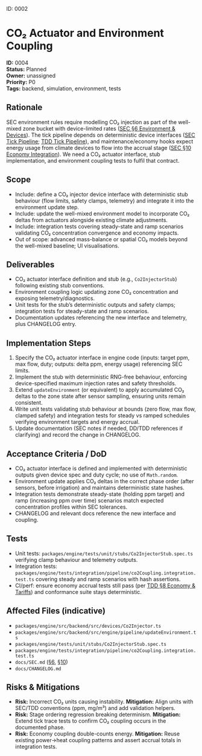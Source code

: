 ID: 0002
# CO₂ Actuator and Environment Coupling

**ID:** 0004  
**Status:** Planned  
**Owner:** unassigned  
**Priority:** P0  
**Tags:** backend, simulation, environment, tests

## Rationale
SEC environment rules require modelling CO₂ injection as part of the well-mixed zone bucket with device-limited rates ([SEC §6 Environment & Devices](../SEC.md#6-environment--devices-well-mixed-baseline)). The tick pipeline depends on deterministic device interfaces ([SEC Tick Pipeline](../SEC.md#tick-pipeline-canonical-9-phases); [TDD Tick Pipeline](../TDD.md#tick-pipeline-canonical-9-phases)), and maintenance/economy hooks expect energy usage from climate devices to flow into the accrual stage ([SEC §10 Economy Integration](../SEC.md#10-economy-integration-non-intrusive)). We need a CO₂ actuator interface, stub implementation, and environment coupling tests to fulfil that contract.

## Scope
- Include: define a CO₂ injector device interface with deterministic stub behaviour (flow limits, safety clamps, telemetry) and integrate it into the environment update step.
- Include: update the well-mixed environment model to incorporate CO₂ deltas from actuators alongside existing climate adjustments.
- Include: integration tests covering steady-state and ramp scenarios validating CO₂ concentration convergence and economy impacts.
- Out of scope: advanced mass-balance or spatial CO₂ models beyond the well-mixed baseline; UI visualisations.

## Deliverables
- CO₂ actuator interface definition and stub (e.g., `Co2InjectorStub`) following existing stub conventions.
- Environment coupling logic updating zone CO₂ concentration and exposing telemetry/diagnostics.
- Unit tests for the stub’s deterministic outputs and safety clamps; integration tests for steady-state and ramp scenarios.
- Documentation updates referencing the new interface and telemetry, plus CHANGELOG entry.

## Implementation Steps
1. Specify the CO₂ actuator interface in engine code (inputs: target ppm, max flow, duty; outputs: delta ppm, energy usage) referencing SEC limits.
2. Implement the stub with deterministic RNG-free behaviour, enforcing device-specified maximum injection rates and safety thresholds.
3. Extend `updateEnvironment` (or equivalent) to apply accumulated CO₂ deltas to the zone state after sensor sampling, ensuring units remain consistent.
4. Write unit tests validating stub behaviour at bounds (zero flow, max flow, clamped safety) and integration tests for steady vs ramped schedules verifying environment targets and energy accrual.
5. Update documentation (SEC notes if needed, DD/TDD references if clarifying) and record the change in CHANGELOG.

## Acceptance Criteria / DoD
- CO₂ actuator interface is defined and implemented with deterministic outputs given device spec and duty cycle; no use of `Math.random`.
- Environment update applies CO₂ deltas in the correct phase order (after sensors, before irrigation) and maintains deterministic state hashes.
- Integration tests demonstrate steady-state (holding ppm target) and ramp (increasing ppm over time) scenarios match expected concentration profiles within SEC tolerances.
- CHANGELOG and relevant docs reference the new interface and coupling.

## Tests
- Unit tests: `packages/engine/tests/unit/stubs/Co2InjectorStub.spec.ts` verifying clamp behaviour and telemetry outputs.
- Integration tests: `packages/engine/tests/integration/pipeline/co2Coupling.integration.test.ts` covering steady and ramp scenarios with hash assertions.
- CI/perf: ensure economy accrual tests still pass (per [TDD §8 Economy & Tariffs](../TDD.md#8-economy--tariffs-sec-36)) and conformance suite stays deterministic.

## Affected Files (indicative)
- `packages/engine/src/backend/src/devices/Co2Injector.ts`
- `packages/engine/src/backend/src/engine/pipeline/updateEnvironment.ts`
- `packages/engine/tests/unit/stubs/Co2InjectorStub.spec.ts`
- `packages/engine/tests/integration/pipeline/co2Coupling.integration.test.ts`
- `docs/SEC.md` ([§6](../SEC.md#6-environment--devices-well-mixed-baseline), [§10](../SEC.md#10-economy-integration-non-intrusive))
- `docs/CHANGELOG.md`

## Risks & Mitigations
- **Risk:** Incorrect CO₂ units causing instability. **Mitigation:** Align units with SEC/TDD conventions (ppm, mg/m³) and add validation helpers.
- **Risk:** Stage ordering regression breaking determinism. **Mitigation:** Extend tick trace tests to confirm CO₂ coupling occurs in the documented phase.
- **Risk:** Economy coupling double-counts energy. **Mitigation:** Reuse existing power→heat coupling patterns and assert accrual totals in integration tests.
